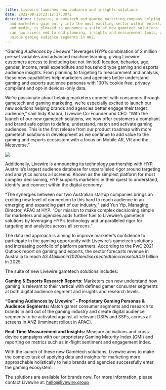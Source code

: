 ```yaml
---
title: Livewire launches new audience and insights solutions
date: 2021-08-23T23:12:17.307Z
description: Livewire, a gametech and gaming marketing company helping brands
  and marketers gain entry into the most exciting sector within entertainment
  and media, is pleased to announce a suite of new gametech solutions. Customers
  can now access end to end planning, insights and measurement tools, activating
  unique gaming audience segments in ANZ.
---
```

*“Gaming Audiences by Livewire''* leverages HYP’s combination of 2 million pre-set variables and advanced machine learning, giving Livewire customers access to (including but not limited) location, behavior, age, gender, income, retail expenditure and household type gaming and esports audience insights. From planning to targeting to measurement and analysis, these new capabilities help marketers and agencies better understand gaming and esports audience personas with 100% cookie free, privacy compliant and opt-in devices-only data.

We’re passionate about helping marketers connect with consumers through gametech and gaming marketing, we’re especially excited to launch our new solutions helping brands and agencies better engage their target audience,” said Indy Khabra, Livewire Co-Founder and CEO. “With the launch of our new gametech solutions, we now offer customers a compliant and brand safe option to define, understand, match and activate gaming audiences. This is the first release from our product roadmap with more gametech solutions in development as we continue to add value to the gaming and esports ecosystem with a focus on Mobile AR, VR and the Metaverse.”

![](https://res.cloudinary.com/livewire-group/image/upload/v1629730973/Data_jsadci.jpg)

Additionally, Livewire is announcing its technology partnership with HYP, Australia’s largest audience database for unparalleled rigor around targeting and analytics across all screens. Known as the simplest platform for most complex decisioning, HYP supports marketers in their quest to understand, identify and connect within the digital economy. 

“The synergies between our two Australian startup companies brings an exciting new level of connection to this hard to reach audience in an emerging and expanding part of our industry,” said Yun Yip, Managing Director, APAC at HYP. “Our mission to make complex decisioning simple for marketers and agencies adds further fuel to Livewire’s gametech solutions by leveraging HYP’s technology and unparalleled rigor for targeting and analytics across all screens.”

The data led approach is aiming to improve marketer’s confidence to participate in the gaming opportunity with Livewire’s gametech solutions and increasing portfolio of platform partners. According to the PwC 2021 Outlook report on gaming and esports, the sector forecasts revenue in Australia to reach A$3.41 billion in 2020 and is expected to increase to A$4.9 billion in 2025.

The suite of new Livewire gametech solutions includes:

**Gaming & Esports Research Reports:** Marketers can now understand how gaming is relevant to their vertical with defined gamer consumer segments at both digital audience segment and insights and research levels.

**“Gaming Audiences by Livewire” - Proprietary Gaming Personas & Audience Segments:** Match gamer consumer segments and research to brands in and out of the gaming industry and create digital audience segments to be activated against all relevant DSPs and SSPs, across all screens in ANZ (imminent rollout in APAC).

**Real-Time Measurement and Insights:** Measure activations and cross-device campaigns with our proprietary Gaming Maturity Index (GMI) and reporting on metrics such as in-flight sentiment and engagement index.

With the launch of these new Gametech solutions, Livewire aims to make the complex task of applying data and insights for marketing more approachable holistically to help brands and agencies successfully enter the gaming ecosystem.

The solutions are available for brands now. For more information, please contact Livewire at: hello@livewire.group
